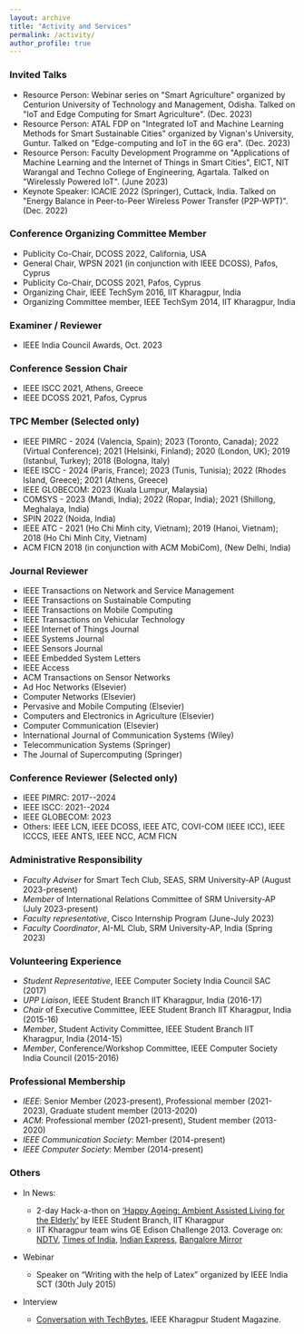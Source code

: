 ```yaml
---
layout: archive
title: "Activity and Services"
permalink: /activity/
author_profile: true
---
```


### Invited Talks
* Resource Person: Webinar series on "Smart Agriculture" organized by Centurion University of Technology and Management, Odisha. Talked on "IoT and Edge Computing for Smart Agriculture". (Dec. 2023)
* Resource Person: ATAL FDP on "Integrated IoT and Machine Learning Methods for Smart Sustainable Cities" organized by Vignan's University, Guntur. Talked on "Edge-computing and IoT in the 6G era". (Dec. 2023)
* Resource Person: Faculty Development Programme on "Applications of Machine Learning and the Internet of Things in Smart Cities", EICT, NIT Warangal and Techno College of Engineering, Agartala. Talked on "Wirelessly Powered IoT". (June 2023)
* Keynote Speaker: ICACIE 2022 (Springer), Cuttack, India. Talked on "Energy Balance in Peer-to-Peer Wireless Power Transfer (P2P-WPT)". (Dec. 2022)


### Conference Organizing Committee Member
* Publicity Co-Chair, DCOSS 2022, California, USA
* General Chair, WPSN 2021 (in conjunction with IEEE DCOSS), Pafos, Cyprus
* Publicity Co-Chair, DCOSS 2021, Pafos, Cyprus
* Organizing Chair, IEEE TechSym 2016, IIT Kharagpur, India
* Organizing Committee member, IEEE TechSym 2014, IIT Kharagpur, India

### Examiner / Reviewer
* IEEE India Council Awards, Oct. 2023

### Conference Session Chair
* IEEE ISCC 2021, Athens, Greece
* IEEE DCOSS 2021, Pafos, Cyprus


### TPC Member (Selected only)
* IEEE PIMRC - 2024 (Valencia, Spain); 2023 (Toronto, Canada); 2022 (Virtual Conference); 2021 (Helsinki, Finland); 2020 (London, UK); 2019 (Istanbul, Turkey); 2018 (Bologna, Italy)
* IEEE ISCC - 2024 (Paris, France); 2023 (Tunis, Tunisia); 2022 (Rhodes Island, Greece); 2021 (Athens, Greece)
* IEEE GLOBECOM: 2023 (Kuala Lumpur, Malaysia)
* COMSYS - 2023 (Mandi, India); 2022 (Ropar, India); 2021 (Shillong, Meghalaya, India)
* SPIN 2022 (Noida, India)
* IEEE ATC - 2021 (Ho Chi Minh city, Vietnam); 2019 (Hanoi, Vietnam); 2018 (Ho Chi Minh City, Vietnam)
* ACM FICN 2018 (in conjunction with ACM MobiCom), (New Delhi, India)


### Journal Reviewer
* IEEE Transactions on Network and Service Management
* IEEE Transactions on Sustainable Computing
* IEEE Transactions on Mobile Computing
* IEEE Transactions on Vehicular Technology
* IEEE Internet of Things Journal
* IEEE Systems Journal
* IEEE Sensors Journal
* IEEE Embedded System Letters
* IEEE Access
* ACM Transactions on Sensor Networks
* Ad Hoc Networks (Elsevier)
* Computer Networks (Elsevier)
* Pervasive and Mobile Computing (Elsevier)
* Computers and Electronics in Agriculture (Elsevier)
* Computer Communication (Elsevier)
* International Journal of Communication Systems (Wiley)
* Telecommunication Systems (Springer)
* The Journal of Supercomputing (Springer)


### Conference Reviewer (Selected only)
* IEEE PIMRC: 2017--2024
* IEEE ISCC: 2021--2024
* IEEE GLOBECOM: 2023
* Others: IEEE LCN, IEEE DCOSS, IEEE ATC, COVI-COM (IEEE ICC), IEEE ICCCS, IEEE ANTS, IEEE NCC, ACM FICN

### Administrative Responsibility
* _Faculty Adviser_ for Smart Tech Club, SEAS, SRM University-AP (August 2023-present)
* _Member_ of International Relations Committee of SRM University-AP (July 2023-present)
* _Faculty representative_, Cisco Internship Program (June-July 2023)
* _Faculty Coordinator_, AI-ML Club, SRM University-AP, India (Spring 2023)


### Volunteering Experience
* _Student Representative_, IEEE Computer Society India Council SAC (2017)
*  _UPP Liaison_, IEEE Student Branch IIT Kharagpur, India (2016-17)
* _Chair_ of Executive Committee, IEEE Student Branch IIT Kharagpur, India (2015-16)
* _Member_, Student Activity Committee, IEEE Student Branch IIT Kharagpur, India (2014-15)
* _Member_, Conference/Workshop Committee, IEEE Computer Society India Council (2015-2016)


### Professional Membership
* _IEEE_: Senior Member (2023-present), Professional member (2021-2023), Graduate student member (2013-2020)
* _ACM_: Professional member (2021-present), Student member (2013-2020)
* _IEEE Communication Society_: Member (2014-present)
* _IEEE Computer Society_: Member (2014-present)


### Others

* In News:
  * 2-day Hack-a-thon on [‘Happy Ageing: Ambient Assisted Living for the Elderly’](https://pulse.embs.org/september-2015/healthy-aging-hackathon-at-iit-kharagpur/) by IEEE Student Branch, IIT Kharagpur
  * IIT Kharagpur team wins GE Edison Challenge 2013. Coverage on: [NDTV](http://gadgets.ndtv.com/apps/news/iit-kharagpur-students-develop-mobile-app-that-detects-skin-cancer-diseases-461991), [Times of India](https://timesofindia.indiatimes.com/city/kolkata/Tech-tonic-for-tough-diseases/articleshow/27761991.cms), [Indian Express](#), [Bangalore Mirror](http://bangaloremirror.indiatimes.com/bangalore/others/tumour-post-partum-haemorrhage-smartphone-cancerous-tumour-malignant-tumours/articleshow/27602018.cms?)
  
* Webinar
  * Speaker on “Writing with the help of Latex” organized by IEEE India SCT (30th July 2015)
  
* Interview
  * [Conversation with TechBytes](http://techbytes-ieeekharagpur.blogspot.in/2017/02/hangout-with-tamoghna-ojha-organizing.html), IEEE Kharagpur Student Magazine.
